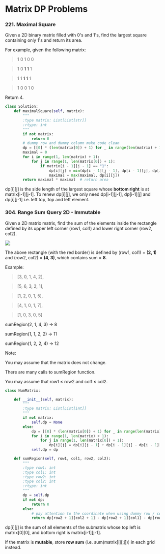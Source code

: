 # Matrix DP Problems

### 221. Maximal Square

Given a 2D binary matrix filled with 0's and 1's, find the largest square containing only 1's and return its area.

For example, given the following matrix:

>1 0 1 0 0

>1 0 **1 1** 1

>1 1 **1 1** 1

>1 0 0 1 0

Return 4.

```python
class Solution:
    def maximalSquare(self, matrix):
        """
        :type matrix: List[List[str]]
        :rtype: int
        """
        if not matrix:
            return 0
        # dummy row and dummy column make code clean
        dp = [[0] * (len(matrix[0]) + 1) for _ in range(len(matrix) + 1)]
        maximal = 0
        for i in range(1, len(matrix) + 1):
            for j in range(1, len(matrix[0]) + 1):
                if matrix[i - 1][j - 1] == "1":
                    dp[i][j] = min(dp[i - 1][j - 1], dp[i - 1][j], dp[i][j - 1]) + 1
                    maximal = max(maximal, dp[i][j])
        return maximal * maximal  # return area
```

dp[i][j] is the side length of the largest square whose **bottom right** is at matrix[i-1][j-1]. To renew dp[i][j], we only need dp[i-1][j-1], dp[i-1][j] and dp[i][j-1] i.e. left top, top and left element.

### 304. Range Sum Query 2D - Immutable

Given a 2D matrix matrix, find the sum of the elements inside the rectangle defined by its upper left corner (row1, col1) and lower right corner (row2, col2).

![](https://leetcode.com/static/images/courses/range_sum_query_2d.png)

The above rectangle (with the red border) is defined by (row1, col1) = **(2, 1)** and (row2, col2) = **(4, 3)**, which contains sum = **8**.

Example:

>[3, 0, 1, 4, 2],
  
>[5, 6, 3, 2, 1],
  
>[1, 2, 0, 1, 5],
  
>[4, 1, 0, 1, 7],
  
>[1, 0, 3, 0, 5]

sumRegion(2, 1, 4, 3) -> 8

sumRegion(1, 1, 2, 2) -> 11

sumRegion(1, 2, 2, 4) -> 12

Note:

You may assume that the matrix does not change.

There are many calls to sumRegion function.

You may assume that row1 ≤ row2 and col1 ≤ col2.

```python
class NumMatrix:

    def __init__(self, matrix):
        """
        :type matrix: List[List[int]]
        """
        if not matrix:
            self.dp = None
        else:
            dp = [[0] * (len(matrix[0]) + 1) for _ in range(len(matrix) + 1)]
            for i in range(1, len(matrix) + 1):
                for j in range(1, len(matrix[0]) + 1):
                    dp[i][j] = dp[i][j - 1] + dp[i - 1][j] - dp[i - 1][j - 1] + matrix[i - 1][j - 1]
            self.dp = dp

    def sumRegion(self, row1, col1, row2, col2):
        """
        :type row1: int
        :type col1: int
        :type row2: int
        :type col2: int
        :rtype: int
        """
        dp = self.dp
        if not dp:
            return 0
        else:
            # pay attention to the coordinate when using dummy row / column
            return dp[row2 + 1][col2 + 1] - dp[row2 + 1][col1] - dp[row1][col2 + 1] + dp[row1][col1]
```

dp[i][j] is the sum of all elements of the submatrix whose top left is matrix[0][0], and bottom right is matrix[i-1][j-1].

If the matrix is **mutable**, store **row sum** (i.e. sum(matrix[i][:j])) in each grid instead.
